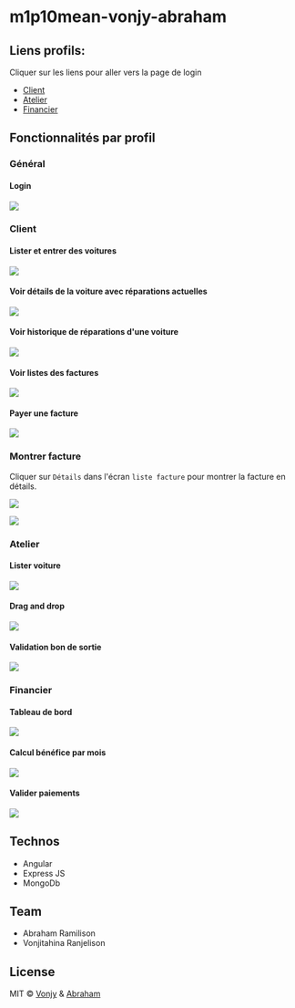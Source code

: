 # m1p10mean-vonjy-abraham

## Liens profils:

Cliquer sur les liens pour aller vers la page de login

- [Client](https://m1p10mean.onrender.com/login?email=vonjy@gmail.com&password=123456)
- [Atelier](https://m1p10mean.onrender.com/login?email=atelier@gmail.com&password=123456)
- [Financier](https://m1p10mean.onrender.com/login?email=financier@gmail.com&password=123456)


## Fonctionnalités par profil

### Général

#### Login

![](/assets/login.png)

### Client

#### Lister et entrer des voitures

![](/assets/liste-voiture-client.gif)

#### Voir détails de la voiture avec réparations actuelles

![](/assets/details-voiture-client.png)

#### Voir historique de réparations d'une voiture

![](/assets/historique-reparations.png)

#### Voir listes des factures

![](/assets/liste-factures.png)

#### Payer une facture

![](/assets/payer-facture.gif)

### Montrer facture

Cliquer sur `Détails` dans l'écran `liste facture` pour montrer la facture en détails.

![](/assets/details-facture.png)

![](/assets/details-facture.gif)

### Atelier

#### Lister voiture

![](/assets/liste-entrees.png)

#### Drag and drop

![](/assets/drag-drop-reparation.gif)

#### Validation bon de sortie

![](/assets/valide-entree.gif)

### Financier

#### Tableau de bord

![](/assets/chiffre-affaire-stat.png)

#### Calcul bénéfice par mois

![](/assets/benefice.gif)

#### Valider paiements

![](/assets/valider-paiement.gif)

## Technos

- Angular
- Express JS
- MongoDb
## Team

- Abraham Ramilison
- Vonjitahina Ranjelison

## License

MIT © [Vonjy](https://github.com/vonjy55) & [Abraham](https://github.com/andrianoavy) 
